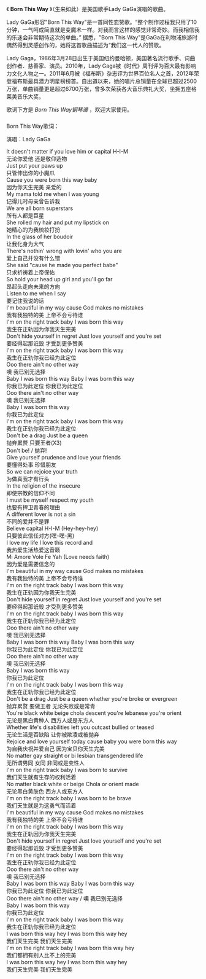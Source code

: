 

《 **Born This Way** 》（生来如此）是美国歌手Lady GaGa演唱的歌曲。  
  
Lady GaGa形容"Born This
Way"是一首同性恋赞歌。“整个制作过程我只用了10分钟，一气呵成简直就是变魔术一样。对我而言这样的感觉非常奇妙。而我相信我的乐迷会非常期待这次的单曲。”
据悉，"Born This Way"是GaGa在利物浦旅游时偶然得到灵感创作的，她将这首歌曲描述为“我们这一代人的赞歌。  
  
Lady Gaga，1986年3月28日出生于美国纽约曼哈顿，美国著名流行歌手、词曲创作者、慈善家、演员。2010年，Lady
Gaga被《时代》周刊评为百大最有影响力文化人物之一。2011年6月被《福布斯》杂志评为世界百位名人之首，2012年荣登福布斯最具潜力明星榜榜首。自出道以来，她的唱片总销量在全球已超过2500万张，单曲销量更是超过6700万张，曾多次荣获各大音乐典礼大奖，坐拥五座格莱美音乐大奖。  
  
歌词下方是 _Born This Way钢琴谱_ ，欢迎大家使用。

###  
Born This Way歌词：

演唱：Lady GaGa

  
It doesn't matter if you love him or capital H-I-M  
无论你爱他 还是敬仰造物  
Just put your paws up  
只管伸出你的小魔爪  
Cause you were born this way baby  
因为你天生完美 亲爱的  
My mama told me when I was young  
记得儿时母亲曾告诉我  
We are all born superstars  
所有人都是巨星  
She rolled my hair and put my lipstick on  
她精心的为我梳妆打扮  
In the glass of her boudoir  
让我化身为大气  
There's nothin' wrong with lovin' who you are  
爱上自己并没有什么错  
She said "cause he made you perfect babe"  
只求祈祷着上帝保佑  
So hold your head up girl and you'll go far  
昂起头走向未来的方向  
Listen to me when I say  
要记住我说的话  
I'm beautiful in my way cause God makes no mistakes  
我有我独特的美 上帝不会亏待谁  
I'm on the right track baby I was born this way  
我生在正轨因为你我天生完美  
Don't hide yourself in regret Just love yourself and you're set  
要经得起那诋毁 才受到更多赞美  
I'm on the right track baby I was born this way  
我生在正轨你我已经为此定位  
Ooo there ain't no other way  
噢 我已别无选择  
Baby I was born this way Baby I was born this way  
你我已为此定位 你我已为此定位  
Ooo there ain't no other way  
噢 我已别无选择  
Baby I was born this way  
你我已为此定位  
I'm on the right track baby I was born this way  
我生在正轨你我已经为此定位  
Don't be a drag Just be a queen  
抛弃累赘 只要王者(X3)  
Don't be! / 抛弃!  
Give yourself prudence and love your friends  
要懂得处事 珍惜朋友  
So we can rejoice your truth  
为做真我才有行头  
In the religion of the insecure  
即使宗教的信仰不同  
I must be myself respect my youth  
也要有捍卫青春的理由  
A different lover is not a sin  
不同的爱并不是罪  
Believe capital H-I-M (Hey-hey-hey)  
只要彼此信任对方(嘿-嘿-黑)  
I love my life I love this record and  
我热爱生活热爱这音籁  
Mi Amore Vole Fe Yah (Love needs faith)  
因为爱是需要信念的  
I'm beautiful in my way cause God makes no mistakes  
我有我独特的美 上帝不会亏待谁  
I'm on the right track baby I was born this way  
我生在正轨因为你我天生完美  
Don't hide yourself in regret Just love yourself and you're set  
要经得起那诋毁 才受到更多赞美  
I'm on the right track baby I was born this way  
我生在正轨你我已经为此定位  
Ooo there ain't no other way  
噢 我已别无选择  
Baby I was born this way Baby I was born this way  
你我已为此定位 你我已为此定位  
Ooo there ain't no other way  
噢 我已别无选择  
Baby I was born this way  
你我已为此定位  
I'm on the right track baby I was born this way  
我生在正轨你我已经为此定位  
Don't be a drag Just be a queen whether you're broke or evergreen  
抛弃累赘 要做王者 无论失败或是常青  
You're black white beige chola descent you're lebanese you're orient  
无论是黑白黄种人 西方人或是东方人  
Whether life's disabilities left you outcast bullied or teased  
无论生活是否缺陷 让你被欺凌或被抛弃  
Rejoice and love yourself today cause baby you were born this way  
为自我庆祝并爱自己 因为宝贝你天生完美  
No matter gay straight or bi lesbian transgendered life  
无所谓男同 女同 非同或是变性人  
I'm on the right track baby I was born to survive  
我们天生就有生存的权利活着  
No matter black white or beige Chola or orient made  
无论黑白黄肤色 西方人或东方人  
I'm on the right track baby I was born to be brave  
我们天生就是为这勇气而活着  
I'm beautiful in my way cause God makes no mistakes  
我有我独特的美 上帝不会亏待谁  
I'm on the right track baby I was born this way  
我生在正轨因为你我天生完美  
Don't hide yourself in regret Just love yourself and you're set  
要经得起那诋毁 才受到更多赞美  
I'm on the right track baby I was born this way  
我生在正轨你我已经为此定位  
Ooo there ain't no other way  
噢 我已别无选择  
Baby I was born this way Baby I was born this way  
你我已为此定位 你我已为此定位  
Ooo there ain't no other way / 噢 我已别无选择  
Baby I was born this way  
你我已为此定位  
I'm on the right track baby I was born this way  
我生在正轨你我已经为此定位  
I was born this way hey I was born this way hey  
我们天生完美 我们天生完美  
I'm on the right track baby I was born this way hey  
我们都拥有别人比不上的完美  
I was born this way hey I was born this way hey  
我们天生完美 我们天生完美

